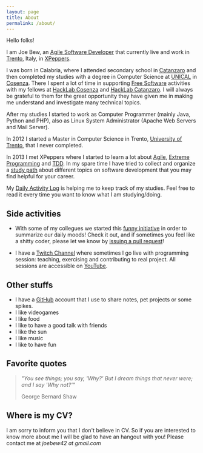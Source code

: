 ```yaml
---
layout: page
title: About
permalink: /about/
---
```


Hello folks!

I am Joe Bew, an [Agile Software Developer](https://en.wikipedia.org/wiki/Agile_software_development) that currently live and work in [Trento](https://en.wikipedia.org/wiki/Trento), Italy, in [XPeppers](http://www.xpeppers.com/).

I was born in Calabria, where I attended secondary school in [Catanzaro](https://en.wikipedia.org/wiki/Catanzaro) and then completed my studies with a degree in Computer Science at [UNICAL](http://www.unical.it/) in [Cosenza](https://en.wikipedia.org/wiki/Cosenza). There I spent a lot of time in supporting [Free Software](https://www.gnu.org/philosophy/free-sw.en.html) activities with my fellows at [HackLab Cosenza](http://hlcs.it/) and [HackLab Catanzaro](http://hacklab.cz/). I will always be grateful to them for the great opportunity they have given me in making me understand and investigate many technical topics.

After my studies I started to work as Computer Programmer (mainly Java, Python and PHP), also as Linux System Administrator (Apache Web Servers and Mail Server).

In 2012 I started a Master in Computer Science in Trento, [University of Trento](http://www.unitn.it/en), that I never completed.

In 2013 I met XPeppers where I started to learn a lot about [Agile](http://agilemanifesto.org/), [Extreme Programming](https://en.wikipedia.org/wiki/Extreme_programming) and [TDD](https://en.wikipedia.org/wiki/Test-driven_development). In my spare time I have tried to collect and organize a [study path](https://github.com/joebew42/study-path) about different topics on software development that you may find helpful for your career.

My [Daily Activity Log](http://joebew42.github.io/events.xml) is helping me to keep track of my studies. Feel free to read it every time you want to know what I am studying/doing.

## Side activities

* With some of my collegues we started this [funny initiative](http://shittysomething.com/) in order to summarize our daily moods! Check it out, and if sometimes you feel like a shitty coder, please let we know by [issuing a pull request](https://github.com/ShittySomething/shittysomething.github.io)!

* I have a [Twitch Channel](https://www.twitch.tv/joebew42) where sometimes I go live with programming session: teaching, exercising and contributing to real project. All sessions are accessible on [YouTube](https://www.youtube.com/channel/UCEt-X-5yZ86SYTNDbSQgVAQ).

## Other stuffs

* I have a [GitHub](https://github.com/joebew42) account that I use to share notes, pet projects or some spikes.
* I like videogames
* I like food
* I like to have a good talk with friends
* I like the sun
* I like music
* I like to have fun

## Favorite quotes

> *"You see things; you say, 'Why?' But I dream things that never were; and I say 'Why not?'"*
>
> George Bernard Shaw

## Where is my CV?

I am sorry to inform you that I don't believe in CV. So if you are interested to know more about me I will be glad to have an hangout with you! Please contact me at *joebew42 at gmail.com*
